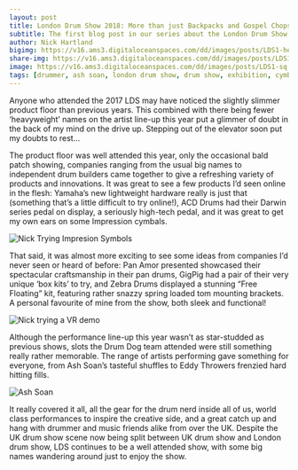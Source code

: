 ```yaml
---
layout: post
title: London Drum Show 2018: More than just Backpacks and Gospel Chops
subtitle: The first blog post in our series about the London Drum Show 2018 
author: Nick Hartland
bigimg: https://v16.ams3.digitaloceanspaces.com/dd/images/posts/LDS1-header.jpg
share-img: https://v16.ams3.digitaloceanspaces.com/dd/images/posts/LDS1-shareimage.jpg
image: https://v16.ams3.digitaloceanspaces.com/dd/images/posts/LDS1-sq.jpg
tags: [drummer, ash soan, london drum show, drum show, exhibition, cymbals, vr, drummers]
---
```



Anyone who attended the 2017 LDS may have noticed the slightly slimmer product floor than previous years. This combined with there being fewer ‘heavyweight’ names on the artist line-up this year put a glimmer of doubt in the back of my mind on the drive up. Stepping out of the elevator soon put my doubts to rest...

The product floor was well attended this year, only the occasional bald patch showing, companies ranging from the usual big names to independent drum builders came together to give a refreshing variety of products and innovations. It was great to see a few products I’d seen online in the flesh: Yamaha’s new lightweight hardware really is just that (something that’s a little difficult to try online!), ACD Drums had their Darwin series pedal on display, a seriously high-tech pedal, and it was great to get my own ears on some Impression cymbals.

![Nick Trying Impresion Symbols](https://v16.ams3.digitaloceanspaces.com/dd/images/posts/LDS1-cymbols-img2.jpg)

That said, it was almost more exciting to see some ideas from companies I’d never seen or heard of before: Pan Amor presented showcased their spectacular craftsmanship in their pan drums, GigPig had a pair of their very unique ‘box kits’ to try, and Zebra Drums displayed a stunning “Free Floating” kit, featuring rather snazzy spring loaded tom mounting brackets. A personal favourite of mine from the show, both sleek and functional!

![Nick trying a VR demo](https://v16.ams3.digitaloceanspaces.com/dd/images/posts/LDS1-vr-IMG3.jpg)

Although the performance line-up this year wasn’t as star-studded as previous shows, slots the Drum Dog team attended were still something really rather memorable. The range of artists performing gave something for everyone, from Ash Soan’s tasteful shuffles to Eddy Throwers frenzied hard hitting fills.

![Ash Soan](https://v16.ams3.digitaloceanspaces.com/dd/images/posts/LDS1-ash-img1.jpg)

It really covered it all, all the gear for the drum nerd inside all of us, world class performances to inspire the creative side, and a great catch up and hang with drummer and music friends alike from over the UK. Despite the UK drum show scene now being split between UK drum show and London drum show, LDS continues to be a well attended show, with some big names wandering around just to enjoy the show.  
